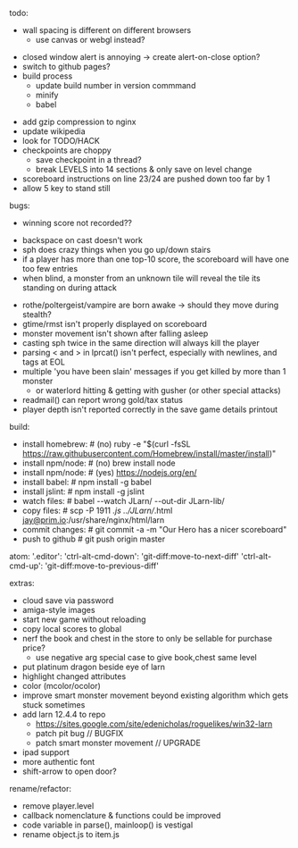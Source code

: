 todo:
- wall spacing is different on different browsers
  - use canvas or webgl instead?
+ closed window alert is annoying -> create alert-on-close option?
+ switch to github pages?
+ build process
  + update build number in version commmand
  + minify
  + babel
- add gzip compression to nginx
- update wikipedia
- look for TODO/HACK
- checkpoints are choppy
  - save checkpoint in a thread?
  - break LEVELS into 14 sections & only save on level change
- scoreboard instructions on line 23/24 are pushed down too far by 1
- allow 5 key to stand still


bugs:
* winning score not recorded??
+ backspace on cast doesn't work
+ sph does crazy things when you go up/down stairs
+ if a player has more than one top-10 score, the scoreboard will have one too few entries
+ when blind, a monster from an unknown tile will reveal the tile its standing on during attack
- rothe/poltergeist/vampire are born awake -> should they move during stealth?
- gtime/rmst isn't properly displayed on scoreboard
- monster movement isn't shown after falling asleep
- casting sph twice in the same direction will always kill the player
- parsing < and > in lprcat() isn't perfect, especially with newlines, and tags at EOL
- multiple 'you have been slain' messages if you get killed by more than 1 monster
  - or waterlord hitting & getting with gusher (or other special attacks)
- readmail() can report wrong gold/tax status
- player depth isn't reported correctly in the save game details printout



build:
- install homebrew:  # (no) ruby -e "$(curl -fsSL https://raw.githubusercontent.com/Homebrew/install/master/install)"
- install npm/node:  # (no) brew install node
- install npm/node:  # (yes) https://nodejs.org/en/
- install babel:     # npm install -g babel
- install jslint:    # npm install -g jslint
- watch files:       # babel --watch JLarn/ --out-dir JLarn-lib/
- copy files:        # scp -P 1911 *.js ../JLarn/*.html jay@prim.io:/usr/share/nginx/html/larn
- commit changes:    # git commit -a -m "Our Hero has a nicer scoreboard"
- push to github     # git push origin master


atom:
'.editor':
  'ctrl-alt-cmd-down': 'git-diff:move-to-next-diff'
  'ctrl-alt-cmd-up': 'git-diff:move-to-previous-diff'


extras:
- cloud save via password
- amiga-style images
- start new game without reloading
- copy local scores to global
- nerf the book and chest in the store to only be sellable for purchase price?
  - use negative arg special case to give book,chest same level
- put platinum dragon beside eye of larn
- highlight changed attributes
- color (mcolor/ocolor)
- improve smart monster movement beyond existing algorithm which gets stuck sometimes
- add larn 12.4.4 to repo
  - https://sites.google.com/site/edenicholas/roguelikes/win32-larn
  - patch pit bug // BUGFIX
  - patch smart monster movement // UPGRADE
- ipad support
- more authentic font
- shift-arrow to open door?


rename/refactor:
- remove player.level
- callback nomenclature & functions could be improved
- code variable in parse(), mainloop() is vestigal
- rename object.js to item.js
